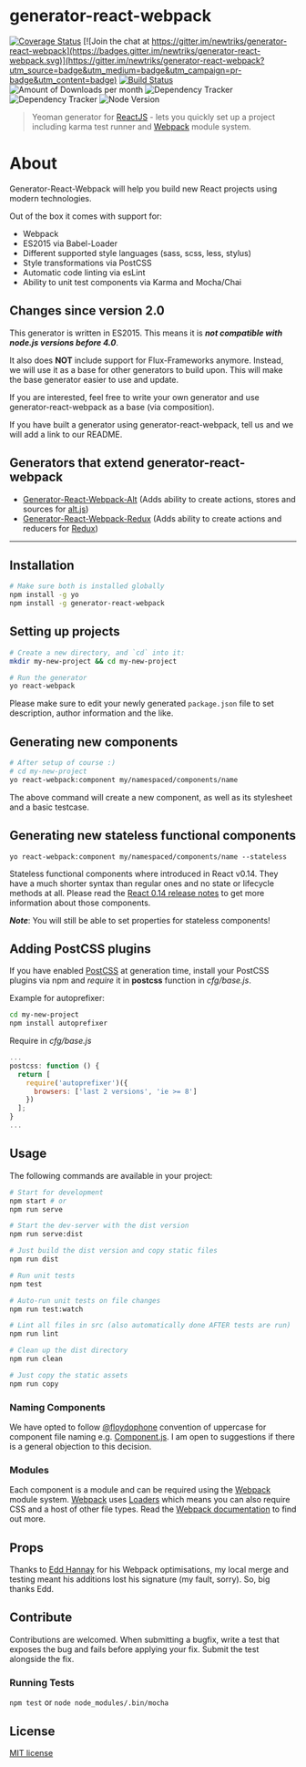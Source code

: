 # generator-react-webpack

[![Coverage Status](https://coveralls.io/repos/github/react-webpack-generators/generator-react-webpack/badge.svg?branch=master)](https://coveralls.io/github/react-webpack-generators/generator-react-webpack?branch=master) [![Join the chat at https://gitter.im/newtriks/generator-react-webpack](https://badges.gitter.im/newtriks/generator-react-webpack.svg)](https://gitter.im/newtriks/generator-react-webpack?utm_source=badge&utm_medium=badge&utm_campaign=pr-badge&utm_content=badge) [![Build Status](https://secure.travis-ci.org/react-webpack-generators/generator-react-webpack.png?branch=master)](https://travis-ci.org/react-webpack-generators/generator-react-webpack) ![Amount of Downloads per month](https://img.shields.io/npm/dm/generator-react-webpack.svg "Amount of Downloads") ![Dependency Tracker](https://img.shields.io/david/react-webpack-generators/generator-react-webpack.svg "Dependency Tracker") ![Dependency Tracker](https://img.shields.io/david/dev/react-webpack-generators/generator-react-webpack.svg "Dependency Tracker") ![Node Version](https://img.shields.io/node/v/generator-react-webpack.svg "Node Version")

> Yeoman generator for [ReactJS](http://facebook.github.io/react/) - lets you quickly set up a project including karma test runner and [Webpack](http://webpack.github.io/) module system.

# About
Generator-React-Webpack will help you build new React projects using modern technologies.

Out of the box it comes with support for:
- Webpack
- ES2015 via Babel-Loader
- Different supported style languages (sass, scss, less, stylus)
- Style transformations via PostCSS
- Automatic code linting via esLint
- Ability to unit test components via Karma and Mocha/Chai

## Changes since version 2.0
This generator is written in ES2015. This means it is ___not compatible with node.js versions before 4.0___.

It also does __NOT__ include support for Flux-Frameworks anymore. Instead, we will use it as a base for other generators to build upon. This will make the base generator easier to use and update.

If you are interested, feel free to write your own generator and use generator-react-webpack as a base (via composition).

If you have built a generator using generator-react-webpack, tell us and we will add a link to our README.

## Generators that extend generator-react-webpack
- [Generator-React-Webpack-Alt](https://github.com/weblogixx/generator-react-webpack-alt) (Adds ability to create actions, stores and sources for [alt.js](http://alt.js.org))
- [Generator-React-Webpack-Redux](https://github.com/stylesuxx/generator-react-webpack-redux) (Adds ability to create actions and reducers for [Redux](https://github.com/rackt/redux))

---

## Installation
```bash
# Make sure both is installed globally
npm install -g yo
npm install -g generator-react-webpack
```

## Setting up projects
```bash
# Create a new directory, and `cd` into it:
mkdir my-new-project && cd my-new-project

# Run the generator
yo react-webpack
```

Please make sure to edit your newly generated `package.json` file to set description, author information and the like.

## Generating new components
```bash
# After setup of course :)
# cd my-new-project
yo react-webpack:component my/namespaced/components/name
```

The above command will create a new component, as well as its stylesheet and a basic testcase.

## Generating new stateless functional components
```
yo react-webpack:component my/namespaced/components/name --stateless
```

Stateless functional components where introduced in React v0.14. They have a much shorter syntax than regular ones and no state or lifecycle methods at all. Please read the [React 0.14 release notes](https://facebook.github.io/react/blog/2015/10/07/react-v0.14.html) to get more information about those components.

___Note___: You will still be able to set properties for stateless components!

## Adding PostCSS plugins
If you have enabled [PostCSS](https://github.com/postcss/postcss) at generation time, install your PostCSS plugins via npm and *require* it in **postcss** function in *cfg/base.js*.

Example for autoprefixer:
```bash
cd my-new-project
npm install autoprefixer
```
Require in *cfg/base.js*
```JavaScript
...
postcss: function () {
  return [
    require('autoprefixer')({
      browsers: ['last 2 versions', 'ie >= 8']
    })
  ];
}
...
```

## Usage
The following commands are available in your project:
```bash
# Start for development
npm start # or
npm run serve

# Start the dev-server with the dist version
npm run serve:dist

# Just build the dist version and copy static files
npm run dist

# Run unit tests
npm test

# Auto-run unit tests on file changes
npm run test:watch

# Lint all files in src (also automatically done AFTER tests are run)
npm run lint

# Clean up the dist directory
npm run clean

# Just copy the static assets
npm run copy
```

### Naming Components
We have opted to follow [@floydophone](https://twitter.com/floydophone) convention of uppercase for component file naming e.g. [Component.js](https://github.com/petehunt/ReactHack/tree/master/src/components). I am open to suggestions if there is a general objection to this decision.

### Modules
Each component is a module and can be required using the [Webpack](http://webpack.github.io/) module system. [Webpack](http://webpack.github.io/) uses [Loaders](http://webpack.github.io/docs/loaders.html) which means you can also require CSS and a host of other file types. Read the [Webpack documentation](http://webpack.github.io/docs/home.html) to find out more.

## Props
Thanks to [Edd Hannay](https://github.com/eddhannay) for his Webpack optimisations, my local merge and testing meant his additions lost his signature (my fault, sorry). So, big thanks Edd.

## Contribute
Contributions are welcomed. When submitting a bugfix, write a test that exposes the bug and fails before applying your fix. Submit the test alongside the fix.

### Running Tests
`npm test` or `node node_modules/.bin/mocha`

## License
[MIT license](http://opensource.org/licenses/mit-license.php)
